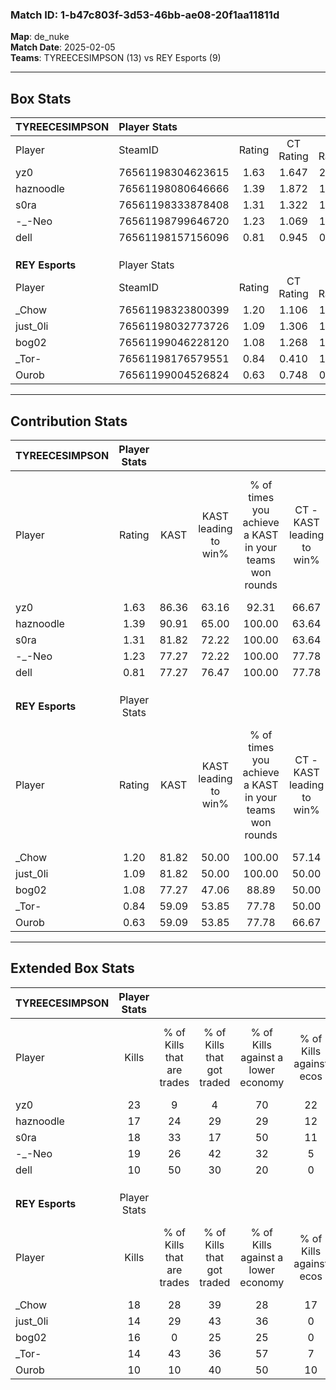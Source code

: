 ### Match ID: 1-b47c803f-3d53-46bb-ae08-20f1aa11811d  
**Map**: de_nuke  
**Match Date**: 2025-02-05  
**Teams**: TYREECESIMPSON (13) vs REY Esports (9)  

---  

## Box Stats  

| **TYREECESIMPSON** | Player Stats      |        |           |          |       |       |       |         |        |      |     |
| :- | :- | :-: | :-: | :-: | :-: | :-: | :-: | :-: | :-: | :-: | :-: |
| Player             | SteamID           | Rating | CT Rating | T Rating | KAST  |  ADR  | Kills | Assists | Deaths | K/D  | HS% |
| yz0                | 76561198304623615 |  1.63  |   1.647   |  2.021   | 86.36 | 102.5 |  23   |    5    |   13   | 1.77 | 56  |
| haznoodle          | 76561198080646666 |  1.39  |   1.872   |  1.022   | 90.91 | 91.6  |  17   |    4    |   13   | 1.31 | 47  |
| s0ra               | 76561198333878408 |  1.31  |   1.322   |  1.632   | 81.82 | 97.3  |  18   |    4    |   16   | 1.13 | 61  |
| -_-Neo             | 76561198799646720 |  1.23  |   1.069   |  1.825   | 77.27 | 73.8  |  19   |    8    |   17   | 1.12 | 73  |
| dell               | 76561198157156096 |  0.81  |   0.945   |  0.910   | 77.27 | 42.0  |  10   |    4    |   15   | 0.67 | 30  |
|                    |                   |        |           |          |       |       |       |         |        |      |     |
|                    |                   |        |           |          |       |       |       |         |        |      |     |
|                    |                   |        |           |          |       |       |       |         |        |      |     |
| **REY Esports**    | Player Stats      |        |           |          |       |       |       |         |        |      |     |
| Player             | SteamID           | Rating | CT Rating | T Rating | KAST  |  ADR  | Kills | Assists | Deaths | K/D  | HS% |
| _Chow              | 76561198323800399 |  1.20  |   1.106   |  1.633   | 81.82 | 83.5  |  18   |    6    |   19   | 0.95 | 83  |
| just_0li           | 76561198032773726 |  1.09  |   1.306   |  1.241   | 81.82 | 80.4  |  14   |    3    |   16   | 0.88 | 42  |
| bog02              | 76561199046228120 |  1.08  |   1.268   |  1.057   | 77.27 | 68.7  |  16   |    4    |   17   | 0.94 | 62  |
| _Tor-              | 76561198176579551 |  0.84  |   0.410   |  1.283   | 59.09 | 72.3  |  14   |    5    |   19   | 0.74 | 50  |
| Ourob              | 76561199004526824 |  0.63  |   0.748   |  0.668   | 59.09 | 51.2  |  10   |    4    |   18   | 0.56 | 50  |
---  

## Contribution Stats  

| **TYREECESIMPSON** | Player Stats |       |                      |                                                        |                           |                                                             |                          |                                                            |
| :- | :-: | :-: | :-: | :-: | :-: | :-: | :-: | :-: |
| Player             |    Rating    | KAST  | KAST leading to win% | % of times you achieve a KAST in your teams won rounds | CT - KAST leading to win% | CT - % of times you achieve a KAST in your teams won rounds | T - KAST leading to win% | T - % of times you achieve a KAST in your teams won rounds |
| yz0                |     1.63     | 86.36 |        63.16         |                         92.31                          |           66.67           |                            85.71                            |          60.00           |                           100.00                           |
| haznoodle          |     1.39     | 90.91 |        65.00         |                         100.00                         |           63.64           |                           100.00                            |          66.67           |                           100.00                           |
| s0ra               |     1.31     | 81.82 |        72.22         |                         100.00                         |           63.64           |                           100.00                            |          85.71           |                           100.00                           |
| -_-Neo             |     1.23     | 77.27 |        72.22         |                         100.00                         |           77.78           |                           100.00                            |          66.67           |                           100.00                           |
| dell               |     0.81     | 77.27 |        76.47         |                         100.00                         |           77.78           |                           100.00                            |          75.00           |                           100.00                           |
|                    |              |       |                      |                                                        |                           |                                                             |                          |                                                            |
|                    |              |       |                      |                                                        |                           |                                                             |                          |                                                            |
|                    |              |       |                      |                                                        |                           |                                                             |                          |                                                            |
| **REY Esports**    | Player Stats |       |                      |                                                        |                           |                                                             |                          |                                                            |
| Player             |    Rating    | KAST  | KAST leading to win% | % of times you achieve a KAST in your teams won rounds | CT - KAST leading to win% | CT - % of times you achieve a KAST in your teams won rounds | T - KAST leading to win% | T - % of times you achieve a KAST in your teams won rounds |
| _Chow              |     1.20     | 81.82 |        50.00         |                         100.00                         |           57.14           |                           100.00                            |          45.45           |                           100.00                           |
| just_0li           |     1.09     | 81.82 |        50.00         |                         100.00                         |           50.00           |                           100.00                            |          50.00           |                           100.00                           |
| bog02              |     1.08     | 77.27 |        47.06         |                         88.89                          |           50.00           |                           100.00                            |          44.44           |                           80.00                            |
| _Tor-              |     0.84     | 59.09 |        53.85         |                         77.78                          |           50.00           |                            50.00                            |          55.56           |                           100.00                           |
| Ourob              |     0.63     | 59.09 |        53.85         |                         77.78                          |           66.67           |                           100.00                            |          42.86           |                           60.00                            |
---  

## Extended Box Stats  

| **TYREECESIMPSON** | Player Stats |                            |                            |                                    |                         |                              |                                 |        |                             |                                     |                          |                               |                            |
| :- | :-: | :-: | :-: | :-: | :-: | :-: | :-: | :-: | :-: | :-: | :-: | :-: | :-: |
| Player             |    Kills     | % of Kills that are trades | % of Kills that got traded | % of Kills against a lower economy | % of Kills against ecos | % of Kills that are flawless | % of Kills that are close duels | Deaths | % of Deaths that get traded | % of Deaths against a lower economy | % of Deaths against ecos | % of Deaths that are flawless | % of Deaths that are close |
| yz0                |      23      |             9              |             4              |                 70                 |           22            |              87              |                0                |   13   |             31              |                 15                  |            0             |              77               |             0              |
| haznoodle          |      17      |             24             |             29             |                 29                 |           12            |              53              |               12                |   13   |             31              |                 23                  |            8             |              62               |             0              |
| s0ra               |      18      |             33             |             17             |                 50                 |           11            |              72              |                6                |   16   |             38              |                 19                  |            0             |              50               |             13             |
| -_-Neo             |      19      |             26             |             42             |                 32                 |            5            |              68              |                0                |   17   |             35              |                 29                  |            6             |              65               |             6              |
| dell               |      10      |             50             |             30             |                 20                 |            0            |              50              |               10                |   15   |             40              |                 20                  |            0             |              80               |             7              |
|                    |              |                            |                            |                                    |                         |                              |                                 |        |                             |                                     |                          |                               |                            |
|                    |              |                            |                            |                                    |                         |                              |                                 |        |                             |                                     |                          |                               |                            |
|                    |              |                            |                            |                                    |                         |                              |                                 |        |                             |                                     |                          |                               |                            |
| **REY Esports**    | Player Stats |                            |                            |                                    |                         |                              |                                 |        |                             |                                     |                          |                               |                            |
| Player             |    Kills     | % of Kills that are trades | % of Kills that got traded | % of Kills against a lower economy | % of Kills against ecos | % of Kills that are flawless | % of Kills that are close duels | Deaths | % of Deaths that get traded | % of Deaths against a lower economy | % of Deaths against ecos | % of Deaths that are flawless | % of Deaths that are close |
| _Chow              |      18      |             28             |             39             |                 28                 |           17            |              72              |               17                |   19   |             42              |                 26                  |            0             |              68               |             5              |
| just_0li           |      14      |             29             |             43             |                 36                 |            0            |              64              |                0                |   16   |             25              |                 19                  |            6             |              50               |             6              |
| bog02              |      16      |             0              |             25             |                 25                 |            0            |              88              |                0                |   17   |             18              |                 24                  |            6             |              82               |             0              |
| _Tor-              |      14      |             43             |             36             |                 57                 |            7            |              50              |                7                |   19   |             11              |                 16                  |            0             |              68               |             5              |
| Ourob              |      10      |             10             |             40             |                 50                 |           10            |              50              |                0                |   18   |             17              |                 22                  |            0             |              67               |             6              |
